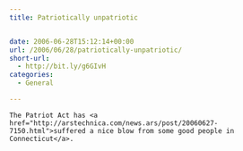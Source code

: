 ```yaml
---
title: Patriotically unpatriotic


date: 2006-06-28T15:12:14+00:00
url: /2006/06/28/patriotically-unpatriotic/
short-url:
  - http://bit.ly/g6GIvH
categories:
  - General

---
```

<div class='microid-mailto+http:sha1:4965ddc78233e2972fc37664c142ed71cd97b43e'>
  
    The Patriot Act has <a href="http://arstechnica.com/news.ars/post/20060627-7150.html">suffered a nice blow from some good people in Connecticut</a>.
  
